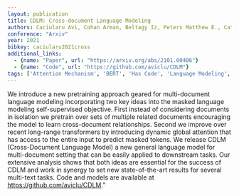 ```yaml
---
layout: publication
title: CDLM: Cross-document Language Modeling
authors: Caciularu Avi, Cohan Arman, Beltagy Iz, Peters Matthew E., Cattan Arie, Dagan Ido
conference: "Arxiv"
year: 2021
bibkey: caciularu2021cross
additional_links:
  - {name: "Paper", url: "https://arxiv.org/abs/2101.00406"}
  - {name: "Code", url: "https://github.com/aviclu/CDLM"}
tags: ['Attention Mechanism', 'BERT', 'Has Code', 'Language Modeling', 'Masked Language Model', 'Model Architecture', 'Pretraining Methods', 'RAG', 'Training Techniques', 'Transformer']
---
```

We introduce a new pretraining approach geared for multi-document language modeling incorporating two key ideas into the masked language modeling self-supervised objective. First instead of considering documents in isolation we pretrain over sets of multiple related documents encouraging the model to learn cross-document relationships. Second we improve over recent long-range transformers by introducing dynamic global attention that has access to the entire input to predict masked tokens. We release CDLM (Cross-Document Language Model) a new general language model for multi-document setting that can be easily applied to downstream tasks. Our extensive analysis shows that both ideas are essential for the success of CDLM and work in synergy to set new state-of-the-art results for several multi-text tasks. Code and models are available at https://github.com/aviclu/CDLM."
